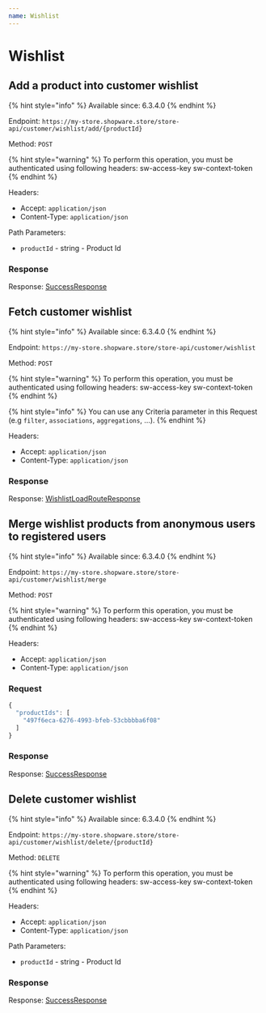 ```yaml
---
name: Wishlist
---
```


# Wishlist

## Add a product into customer wishlist

{% hint style="info" %}
Available since: 6.3.4.0
{% endhint %}

Endpoint: `https://my-store.shopware.store/store-api/customer/wishlist/add/{productId}`

Method: `POST`

{% hint style="warning" %}
To perform this operation, you must be authenticated using following headers:
sw-access-key
sw-context-token
{% endhint %}

Headers:

- Accept: `application/json`
- Content-Type: `application/json`

Path Parameters:

- `productId` - string - Product Id

### Response

Response: [SuccessResponse](/schema/successresponse.md)

## Fetch customer wishlist

{% hint style="info" %}
Available since: 6.3.4.0
{% endhint %}

Endpoint: `https://my-store.shopware.store/store-api/customer/wishlist`

Method: `POST`

{% hint style="warning" %}
To perform this operation, you must be authenticated using following headers:
sw-access-key
sw-context-token
{% endhint %}

{% hint style="info" %}
You can use any Criteria parameter in this Request (e.g `filter`, `associations`, `aggregations`, ...).
{% endhint %}

Headers:

- Accept: `application/json`
- Content-Type: `application/json`

### Response

Response: [WishlistLoadRouteResponse](/schema/wishlistloadrouteresponse.md)

## Merge wishlist products from anonymous users to registered users

{% hint style="info" %}
Available since: 6.3.4.0
{% endhint %}

Endpoint: `https://my-store.shopware.store/store-api/customer/wishlist/merge`

Method: `POST`

{% hint style="warning" %}
To perform this operation, you must be authenticated using following headers:
sw-access-key
sw-context-token
{% endhint %}

Headers:

- Accept: `application/json`
- Content-Type: `application/json`

### Request

```javascript
{
  "productIds": [
    "497f6eca-6276-4993-bfeb-53cbbbba6f08"
  ]
}
```

### Response

Response: [SuccessResponse](/schema/successresponse.md)

## Delete customer wishlist

{% hint style="info" %}
Available since: 6.3.4.0
{% endhint %}

Endpoint: `https://my-store.shopware.store/store-api/customer/wishlist/delete/{productId}`

Method: `DELETE`

{% hint style="warning" %}
To perform this operation, you must be authenticated using following headers:
sw-access-key
sw-context-token
{% endhint %}

Headers:

- Accept: `application/json`
- Content-Type: `application/json`

Path Parameters:

- `productId` - string - Product Id

### Response

Response: [SuccessResponse](/schema/successresponse.md)
